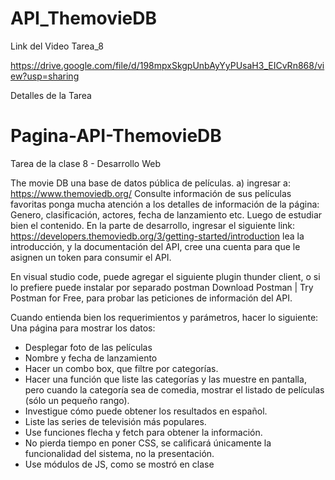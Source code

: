 # API_ThemovieDB   

Link del Video Tarea_8

https://drive.google.com/file/d/198mpxSkgpUnbAyYyPUsaH3_EICvRn868/view?usp=sharing

Detalles de la Tarea

# Pagina-API-ThemovieDB
Tarea de la clase 8 - Desarrollo Web

The movie DB una base de datos pública de películas.
a) ingresar a:
https://www.themoviedb.org/
Consulte información de sus películas favoritas
ponga mucha atención a los detalles de información de la página:
Genero, clasificación, actores, fecha de lanzamiento etc.
Luego de estudiar bien el contenido.
En la parte de desarrollo, ingresar el siguiente link:
https://developers.themoviedb.org/3/getting-started/introduction
lea la introducción, y la documentación del API, cree una cuenta para que le asignen un token 
para consumir el API.

En visual studio code, puede agregar el siguiente plugin thunder client, o si lo prefiere puede 
instalar por separado postman Download Postman | Try Postman for Free, para probar las 
peticiones de información del API.

Cuando entienda bien los requerimientos y parámetros, hacer lo siguiente:
Una página para mostrar los datos:
- Desplegar foto de las películas
- Nombre y fecha de lanzamiento
- Hacer un combo box, que filtre por categorías.
- Hacer una función que liste las categorías y las muestre en pantalla, pero cuando la 
categoría sea de comedia, mostrar el listado de películas (sólo un pequeño rango).
- Investigue cómo puede obtener los resultados en español.
- Liste las series de televisión más populares.
- Use funciones flecha y fetch para obtener la información.
- No pierda tiempo en poner CSS, se calificará únicamente la funcionalidad del sistema, no 
la presentación.
- Use módulos de JS, como se mostró en clase
